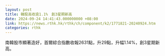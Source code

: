 ```yaml
---
layout: post
title: 韓股高收逾1.1%　創3星期新高
date: 2024-09-24 14:41:43.000000000 +08:00
link: https://news.rthk.hk/rthk/ch/component/k2/1771821-20240924.htm
categories: rthk
---
```


南韓股市顯著造好，首爾綜合指數收報2631點，升29點，升幅1.14%，創3星期新高。
